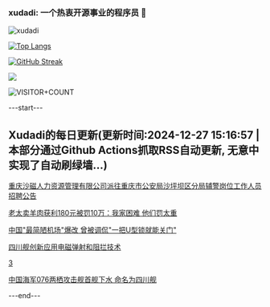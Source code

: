 ### xudadi: 一个热衷开源事业的程序员 👋

![xudadi](https://github-readme-stats-git-masterorgs-github-readme-stats-team.vercel.app/api?username=xudadi)

[![Top Langs](https://github-readme-stats.vercel.app/api/top-langs/?username=xudadi)](https://github.com/anuraghazra/github-readme-stats)

[![GitHub Streak](https://streak-stats.demolab.com?user=xudadi&locale=zh_Hans)](https://git.io/streak-stats)

![](https://raw.githubusercontent.com/xudadi/xudadi/main/assets/github-contribution-grid-snake.svg)

![VISITOR+COUNT](https://komarev.com/ghpvc/?username=xudadi&label=VISITOR+COUNT)


---start---

## Xudadi的每日更新(更新时间:2024-12-27 15:16:57 | 本部分通过Github Actions抓取RSS自动更新, 无意中实现了自动刷绿墙...)

[重庆沙磁人力资源管理有限公司派往重庆市公安局沙坪坝区分局辅警岗位工作人员招聘公告](https://www.gongkaoleida.com/article/2246456)

[老太卖羊肉获利180元被罚10万：我家困难 他们罚太重](https://m.163.com/news/article/JKDCJQ4Q00019B3E.html)

[中国"最简陋机场"爆改 曾被调侃"一把U型锁就能关门"](https://m.163.com/news/article/JKCGLSNR0512B07B.html)

[四川舰创新应用电磁弹射和阻拦技术](https://m.163.com/news/article/JKDITE38000189PS.html)

[3](https://m.163.com/touch/news/sub/domestic)

[中国海军076两栖攻击舰首舰下水 命名为四川舰](https://m.163.com/news/article/JKDIHB1G000189PS.html)

---end---
